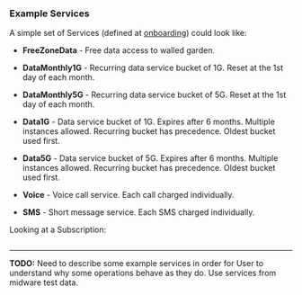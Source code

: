 ### Example Services

A simple set of Services (defined at [onboarding](onboarding.md)) could look like: 

 * __FreeZoneData__ - Free data access to walled garden.
 
 * __DataMonthly1G__ - Recurring data service bucket of 1G. Reset at the 1st day of each month.

 * __DataMonthly5G__ - Recurring data service bucket of 5G. Reset at the 1st day of each month.

 * __Data1G__ - Data service bucket of 1G. Expires after 6 months. Multiple instances allowed. Recurring bucket has precedence. Oldest bucket used first.

 * __Data5G__ - Data service bucket of 5G. Expires after 6 months. Multiple instances allowed. Recurring bucket has precedence. Oldest bucket used first.

 * __Voice__ - Voice call service. Each call charged individually.

 * __SMS__ - Short message service. Each SMS charged individually.

Looking at a Subscription:

```
```

---
__TODO:__ Need to describe some example services in order for User to understand why some operations behave as they do. Use services from midware test data.